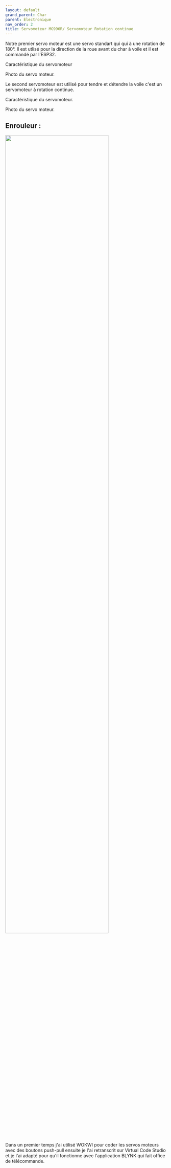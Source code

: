 ```yaml
---
layout: default
grand_parent: Char
parent: Électronique
nav_order: 2
title: Servomoteur MG996R/ Servomoteur Rotation continue 
---
```


Notre premier servo moteur est une servo standart qui qui à une rotation de 180°. Il est utlisé pour la direction de la roue avant du char à voile et il est commandé par l'ESP32. 

Caractéristique du servomoteur 


Photo du servo moteur.


Le second servomoteur est utilisé pour tendre et détendre la voile c'est un servomoteur à rotation continue. 

Caractéristique du servomoteur.


Photo du servo moteur.

## Enrouleur : 

<img src="../../images/EnrouleurVF.png" height="80%" width="80%">

##

Dans un premier temps j'ai utilisé WOKWI pour coder les servos moteurs avec des boutons push-pull ensuite je l'ai retranscrit sur Virtual Code Studio et je l'ai adapté pour qu'il fonctionne avec l'application BLYNK qui fait office de télécommande. 
